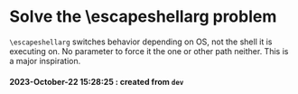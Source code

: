 
# Solve the \escapeshellarg problem

`\escapeshellarg` switches behavior depending on OS, not the shell it is executing on.
No parameter to force it the one or other path neither.
This is a major inspiration.

#### 2023-October-22 15:28:25 : created from `dev`



